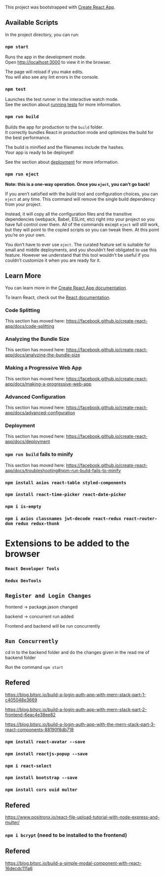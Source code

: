 This project was bootstrapped with [Create React App](https://github.com/facebook/create-react-app).

## Available Scripts

In the project directory, you can run:

### `npm start`

Runs the app in the development mode.<br />
Open [http://localhost:3000](http://localhost:3000) to view it in the browser.

The page will reload if you make edits.<br />
You will also see any lint errors in the console.

### `npm test`

Launches the test runner in the interactive watch mode.<br />
See the section about [running tests](https://facebook.github.io/create-react-app/docs/running-tests) for more information.

### `npm run build`

Builds the app for production to the `build` folder.<br />
It correctly bundles React in production mode and optimizes the build for the best performance.

The build is minified and the filenames include the hashes.<br />
Your app is ready to be deployed!

See the section about [deployment](https://facebook.github.io/create-react-app/docs/deployment) for more information.

### `npm run eject`

**Note: this is a one-way operation. Once you `eject`, you can’t go back!**

If you aren’t satisfied with the build tool and configuration choices, you can `eject` at any time. This command will remove the single build dependency from your project.

Instead, it will copy all the configuration files and the transitive dependencies (webpack, Babel, ESLint, etc) right into your project so you have full control over them. All of the commands except `eject` will still work, but they will point to the copied scripts so you can tweak them. At this point you’re on your own.

You don’t have to ever use `eject`. The curated feature set is suitable for small and middle deployments, and you shouldn’t feel obligated to use this feature. However we understand that this tool wouldn’t be useful if you couldn’t customize it when you are ready for it.

## Learn More

You can learn more in the [Create React App documentation](https://facebook.github.io/create-react-app/docs/getting-started).

To learn React, check out the [React documentation](https://reactjs.org/).

### Code Splitting

This section has moved here: https://facebook.github.io/create-react-app/docs/code-splitting

### Analyzing the Bundle Size

This section has moved here: https://facebook.github.io/create-react-app/docs/analyzing-the-bundle-size

### Making a Progressive Web App

This section has moved here: https://facebook.github.io/create-react-app/docs/making-a-progressive-web-app

### Advanced Configuration

This section has moved here: https://facebook.github.io/create-react-app/docs/advanced-configuration

### Deployment

This section has moved here: https://facebook.github.io/create-react-app/docs/deployment

### `npm run build` fails to minify

This section has moved here: https://facebook.github.io/create-react-app/docs/troubleshooting#npm-run-build-fails-to-minify

### `npm install axios react-table styled-components`
### `npm install react-time-picker react-date-picker`
### `npm i is-empty`
### `npm i axios classnames jwt-decode react-redux react-router-dom redux redux-thunk`

# Extensions to be added to the browser
### `React Developer Tools`
### `Redux DevTools`

## `Register and Login Changes`
frontend -> package.jason changed

backend -> concurrent run added

Frontend and backend will be run concurrently

## `Run Concurrently`
cd in to the backend folder and do the changes given in the read me of backend folder

Run the command `npm start`

## Refered
https://blog.bitsrc.io/build-a-login-auth-app-with-mern-stack-part-1-c405048e3669

https://blog.bitsrc.io/build-a-login-auth-app-with-mern-stack-part-2-frontend-6eac4e38ee82

https://blog.bitsrc.io/build-a-login-auth-app-with-the-mern-stack-part-3-react-components-88190f8db718

### `npm install react-avatar --save`

### `npm install reactjs-popup --save`

### `npm i react-select`

### `npm install bootstrap --save`

### `npm install cors uuid multer`

## Refered
https://www.positronx.io/react-file-upload-tutorial-with-node-express-and-multer/

### `npm i bcrypt` (need to be installed to the frontend)

## Refered
https://blog.bitsrc.io/build-a-simple-modal-component-with-react-16decdc111a6


